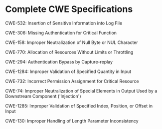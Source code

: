

# Complete CWE Specifications

CWE-532: Insertion of Sensitive Information into Log File

CWE-306: Missing Authentication for Critical Function

CWE-158: Improper Neutralization of Null Byte or NUL Character

CWE-770: Allocation of Resources Without Limits or Throttling

CWE-294: Authentication Bypass by Capture-replay

CWE-1284: Improper Validation of Specified Quantity in Input

CWE-732: Incorrect Permission Assignment for Critical Resource

CWE-74: Improper Neutralization of Special Elements in Output Used by a Downstream Component ('Injection')

CWE-1285: Improper Validation of Specified Index, Position, or Offset in Input

CWE-130: Improper Handling of Length Parameter Inconsistency